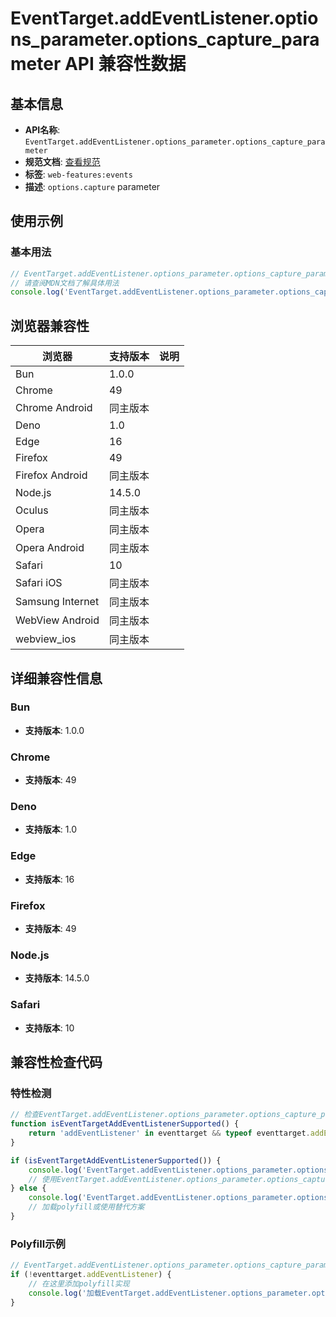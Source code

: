 # EventTarget.addEventListener.options_parameter.options_capture_parameter API 兼容性数据

## 基本信息

- **API名称**: `EventTarget.addEventListener.options_parameter.options_capture_parameter`
- **规范文档**: [查看规范](https://dom.spec.whatwg.org/#dom-eventlisteneroptions-capture)
- **标签**: `web-features:events`
- **描述**: `options.capture` parameter

## 使用示例

### 基本用法

```javascript
// EventTarget.addEventListener.options_parameter.options_capture_parameter 使用示例
// 请查阅MDN文档了解具体用法
console.log('EventTarget.addEventListener.options_parameter.options_capture_parameter API');
```

## 浏览器兼容性

| 浏览器 | 支持版本 | 说明 |
|--------|----------|------|
| Bun | 1.0.0 |  |
| Chrome | 49 |  |
| Chrome Android | 同主版本 |  |
| Deno | 1.0 |  |
| Edge | 16 |  |
| Firefox | 49 |  |
| Firefox Android | 同主版本 |  |
| Node.js | 14.5.0 |  |
| Oculus | 同主版本 |  |
| Opera | 同主版本 |  |
| Opera Android | 同主版本 |  |
| Safari | 10 |  |
| Safari iOS | 同主版本 |  |
| Samsung Internet | 同主版本 |  |
| WebView Android | 同主版本 |  |
| webview_ios | 同主版本 |  |

## 详细兼容性信息

### Bun

- **支持版本**: 1.0.0

### Chrome

- **支持版本**: 49

### Deno

- **支持版本**: 1.0

### Edge

- **支持版本**: 16

### Firefox

- **支持版本**: 49

### Node.js

- **支持版本**: 14.5.0

### Safari

- **支持版本**: 10

## 兼容性检查代码

### 特性检测

```javascript
// 检查EventTarget.addEventListener.options_parameter.options_capture_parameter是否支持
function isEventTargetAddEventListenerSupported() {
    return 'addEventListener' in eventtarget && typeof eventtarget.addEventListener === 'function';
}

if (isEventTargetAddEventListenerSupported()) {
    console.log('EventTarget.addEventListener.options_parameter.options_capture_parameter 支持');
    // 使用EventTarget.addEventListener.options_parameter.options_capture_parameter
} else {
    console.log('EventTarget.addEventListener.options_parameter.options_capture_parameter 不支持，需要polyfill');
    // 加载polyfill或使用替代方案
}
```

### Polyfill示例

```javascript
// EventTarget.addEventListener.options_parameter.options_capture_parameter polyfill
if (!eventtarget.addEventListener) {
    // 在这里添加polyfill实现
    console.log('加载EventTarget.addEventListener.options_parameter.options_capture_parameter polyfill');
}
```

